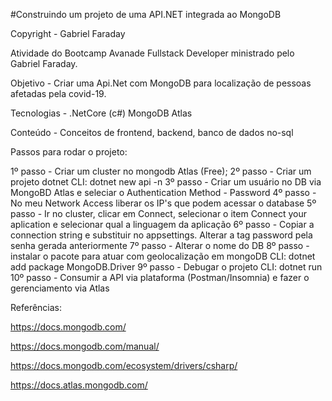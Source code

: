 #Construindo um projeto de uma API.NET integrada ao MongoDB

Copyright - Gabriel Faraday

Atividade do Bootcamp Avanade Fullstack Developer ministrado pelo Gabriel Faraday.

Objetivo - Criar uma Api.Net com MongoDB para localização de pessoas afetadas pela covid-19.

Tecnologias - .NetCore (c#)
                MongoDB Atlas

Conteúdo - Conceitos de frontend, backend, banco de dados no-sql

Passos para rodar o projeto:

1º passo - Criar um cluster no mongodb Atlas (Free);
2º passo - Criar um projeto dotnet
            CLI: dotnet new api -n <nome do projeto>
3º passo - Criar um usuário no DB via MongoBD Atlas e seleciar o Authentication Method - Password
4º passo - No meu Network Access liberar os IP's que podem acessar o database
5º passo - Ir no cluster, clicar em Connect, selecionar o item Connect your aplication e selecionar qual a linguagem da aplicação
6º passo - Copiar a connection string e substituir no appsettings. Alterar a tag password pela senha gerada anteriormente
7º passo - Alterar o nome do DB
8º passo - instalar o pacote para atuar com geolocalização em mongoDB
            CLI: dotnet add package MongoDB.Driver
9º passo - Debugar o projeto
            CLI: dotnet run
10º passo - Consumir a API via plataforma (Postman/Insomnia) e fazer o gerenciamento via Atlas

Referências:

https://docs.mongodb.com/

https://docs.mongodb.com/manual/

https://docs.mongodb.com/ecosystem/drivers/csharp/

https://docs.atlas.mongodb.com/

